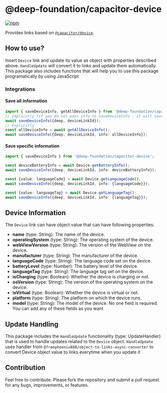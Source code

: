 # @deep-foundation/capacitor-device
[![npm](https://img.shields.io/npm/v/@deep-foundation/capacitor-device.svg)](https://www.npmjs.com/package/@deep-foundation/capacitor-device)

Provides links based on [`@capacitor/device`](https://www.npmjs.com/package/@capacitor/device).

## How to use?
Insert `Device` link and update its value as object with properties described above. `HandleUpdate` will convert it to links and update them automatically.  
This package also includes functions that will help you to use this package programatically by using JavaScript
### Integrations
#### Save all information
```ts
import { saveDeviceInfo, getAllDeviceInfo } from '@deep-foundation/capacitor-device';
// Implicitly (if you do not pass info to saveDeviceInfo - it will save all information by default)
await saveDeviceInfo({deep, deviceLinkId});
// Explicitly
const allDeviceInfo = await getAllDeviceInfo();
await saveDeviceInfo({deep, deviceLinkId, info: allDeviceInfo});
```
#### Save specific information
```ts
import { saveDeviceInfo } from '@deep-foundation/capacitor-device';

const deviceBatteryInfo = await Device.getBatteryInfo();
await saveDeviceInfo({deep, deviceLinkId, info: deviceBatteryInfo});

const {value: languageCode} = await Device.getLanguageCode();
await saveDeviceInfo({deep, deviceLinkId, info: {languageCode}});

const {value: languageTag} = await Device.getLanguageTag();
await saveDeviceInfo({deep, deviceLinkId, info: {languageTag}});
```

## Device Information

The `Device` link can have object value that can have following properties:

- **name** (type: String): The name of the device.
- **operatingSystem** (type: String): The operating system of the device.
- **webViewVersion** (type: String): The version of the WebView on the device.
- **manufacturer** (type: String): The manufacturer of the device.
- **languageCode** (type: String): The language code set on the device.
- **batteryLevel** (type: Number): The battery level of the device.
- **languageTag** (type: String): The language tag set on the device.
- **isCharging** (type: Boolean): Whether the device is charging or not.
- **osVersion** (type: String): The version of the operating system on the device.
- **isVirtual** (type: Boolean): Whether the device is virtual or not.
- **platform** (type: String): The platform on which the device runs.
- **model** (type: String): The model of the device.
No one field is required. You can add any of these fields as you want

## Update Handling

This package includes the `HandleUpdate` functionality (type: UpdateHandler) that is used to handle updates related to the `Device` object. `HandleUpdate` uses handler from `@freephoenix888/object-to-links-async-converter` to convert Device object value to links everytime when you update it

## Contribution

Feel free to contribute. Please fork the repository and submit a pull request for any bugs, improvements, or features.

